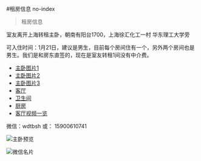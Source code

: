 #租房信息 no-index
> 租房信息

室友离开上海转租主卧，朝南有阳台1700，上海徐汇化工一村 华东理工大学旁

可入住时间：1月21日，建议是男生，目前每个房间住有一个，另外两个房间也是男生。我们是和房东直签的，现在是室友转租1间没有中介费。

- [主卧图片1](https://openpublic.oss-cn-shanghai.aliyuncs.com/2023-zufang/WechatIMG25.jpg)
- [主卧图片2](https://openpublic.oss-cn-shanghai.aliyuncs.com/2023-zufang/WechatIMG26.jpg)
- [主卧图片3](https://openpublic.oss-cn-shanghai.aliyuncs.com/2023-zufang/WechatIMG27.jpg)
- [客厅](https://openpublic.oss-cn-shanghai.aliyuncs.com/2023-zufang/IMG_20240102_214507.jpg)
- [卫生间](https://openpublic.oss-cn-shanghai.aliyuncs.com/2023-zufang/IMG_20240102_214517.jpg)
- [厨房](https://openpublic.oss-cn-shanghai.aliyuncs.com/2023-zufang/IMG_20240102_214520.jpg)
- [客厅视频一览](https://openpublic.oss-cn-shanghai.aliyuncs.com/2023-zufang/VID_20240103_083333.mp4)

微信：wdtbsh
或： 15900610741

![主卧预览](https://openpublic.oss-cn-shanghai.aliyuncs.com/2023-zufang/WechatIMG25.jpg?x-oss-process=image/resize,w_600)


![微信名片](https://openpublic.oss-cn-shanghai.aliyuncs.com/2023-zufang/mmqrcode1704249292510.png?x-oss-process=image/resize,w_600)